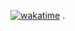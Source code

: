 [![wakatime](https://wakatime.com/badge/user/2bb32853-0b93-42b8-a9f0-93ab459b519b/project/018f06f0-8f49-48b9-8809-22fe77499a98.svg)](https://wakatime.com/badge/user/2bb32853-0b93-42b8-a9f0-93ab459b519b/project/018f06f0-8f49-48b9-8809-22fe77499a98)
.